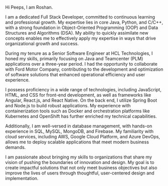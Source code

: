 Hi Peeps, I am Roshan.

I am a dedicated Full Stack Developer, committed to continuous learning and professional growth. My expertise lies in core Java, Python, and C/C++, with a strong foundation in Object-Oriented Programming (OOP) and Data Structures and Algorithms (DSA). My ability to quickly assimilate new concepts enables me to effectively apply my expertise in ways that drive organizational growth and success.

During my tenure as a Senior Software Engineer at HCL Technologies, I honed my skills, primarily focusing on Java and Teamcenter (PLM) applications over a three-year period. I had the opportunity to collaborate with Ford Motor Company, contributing to the development and optimization of software solutions that enhanced operational efficiency and user experience.

I possess proficiency in a wide range of technologies, including JavaScript, HTML, and CSS for front-end development, as well as frameworks like Angular, React.js, and React Native. On the back end, I utilize Spring Boot and Node.js to build robust applications. My experience with containerization tools such as Docker and orchestration platforms like Kubernetes and OpenShift has further enriched my technical capabilities.

Additionally, I am well-versed in database management, with hands-on experience in SQL, MySQL, MongoDB, and Firebase. My familiarity with cloud services, including AWS, Google Cloud Platform, and Azure DevOps, allows me to deploy scalable applications that meet modern business demands.

I am passionate about bringing my skills to organizations that share my vision of pushing the boundaries of innovation and design. My goal is to create impactful solutions that not only meet business objectives but also improve the lives of users through thoughtful, user-centered design and implementation.
